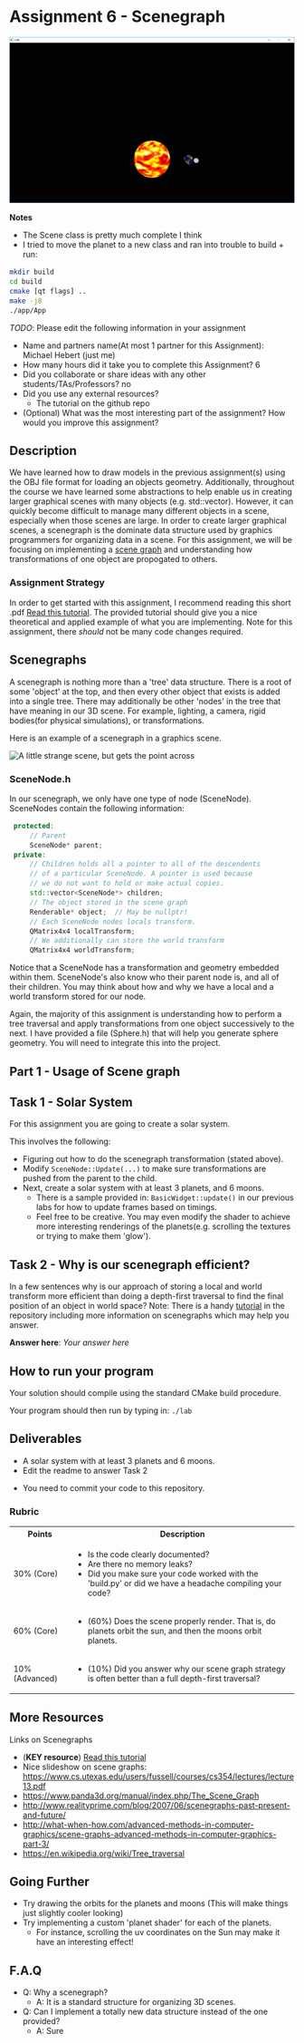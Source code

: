 # Assignment 6 - Scenegraph

![Alt text](./media/working.png "Working Solar System")

**Notes**

- The Scene class is pretty much complete I think
- I tried to move the planet to a new class and ran into trouble
to build + run:
```sh
mkdir build
cd build
cmake [qt flags] ..
make -j8
./app/App
```

*TODO*: Please edit the following information in your assignment

* Name and partners name(At most 1 partner for this Assignment): Michael Hebert (just me)
* How many hours did it take you to complete this Assignment? 6
* Did you collaborate or share ideas with any other students/TAs/Professors? no
* Did you use any external resources? 
  * The tutorial on the github repo
* (Optional) What was the most interesting part of the assignment? How would you improve this assignment?
  
## Description

We have learned how to draw models in the previous assignment(s) using
the OBJ file format for loading an objects geometry. Additionally,
throughout the course we have learned some abstractions to help enable
us in creating larger graphical scenes with many objects
(e.g. std::vector). However, it can quickly become difficult to manage
many different objects in a scene, especially when those scenes are
large. In order to create larger graphical scenes, a scenegraph is the
dominate data structure used by graphics programmers for organizing
data in a scene. For this assignment, we will be focusing on
implementing a [scene
graph](https://en.wikipedia.org/wiki/Scene_graph) and understanding
how transformations of one object are propogated to others.
  
### Assignment Strategy

In order to get started with this assignment, I recommend reading this
short .pdf [Read this tutorial](./media/SceneGraphs.pdf). The provided
tutorial should give you a nice theoretical and applied example of
what you are implementing. Note for this assignment, there *should*
not be many code changes required.
  
## Scenegraphs

A scenegraph is nothing more than a 'tree' data structure. There is a
root of some 'object' at the top, and then every other object that
exists is added into a single tree. There may additionally be other
'nodes' in the tree that have meaning in our 3D scene. For example,
lighting, a camera, rigid bodies(for physical simulations), or
transformations.

Here is an example of a scenegraph in a graphics scene.

<img src="./media/scenegraph.gif" width="400px" alt="A little strange scene, but gets the point across">

 ### SceneNode.h

In our scenegraph, we only have one type of node (SceneNode). SceneNodes contain the following information:

```cpp
 protected:
     // Parent
     SceneNode* parent;
 private:
     // Children holds all a pointer to all of the descendents
     // of a particular SceneNode. A pointer is used because
     // we do not want to hold or make actual copies.
     std::vector<SceneNode*> children;
     // The object stored in the scene graph
     Renderable* object;  // May be nullptr!
     // Each SceneNode nodes locals transform.
     QMatrix4x4 localTransform;
     // We additionally can store the world transform
     QMatrix4x4 worldTransform;
```

Notice that a SceneNode has a transformation and geometry embedded
within them. SceneNode's also know who their parent node is, and all
of their children. You may think about how and why we have a local and
a world transform stored for our node.
  
Again, the majority of this assignment is understanding how to perform
a tree traversal and apply transformations from one object
successively to the next.  I have provided a file (Sphere.h) that will
help you generate sphere geometry.  You will need to integrate this
into the project.

## Part 1 - Usage of Scene graph

## Task 1 - Solar System

For this assignment you are going to create a solar system.

This involves the following:
- Figuring out how to do the scenegraph transformation (stated above).
- Modify `SceneNode::Update(...)` to make sure transformations are pushed from the parent to the child.
- Next, create a solar system with at least 3 planets, and 6 moons.
	- There is a sample provided in: `BasicWidget::update()` in our previous labs for how to update frames based on timings.
	- Feel free to be creative. You may even modify the shader to achieve more interesting renderings of the planets(e.g. scrolling the textures or trying to make them 'glow').

## Task 2 - Why is our scenegraph efficient?

In a few sentences why is our approach of storing a local and world
transform more efficient than doing a depth-first traversal to find
the final position of an object in world space? Note: There is a handy
[tutorial](./media/SceneGraphs.pdf) in the repository including more
information on scenegraphs which may help you answer.
  
**Answer here**: *Your answer here*
  
## How to run your program

Your solution should compile using the standard CMake build procedure. 

Your program should then run by typing in: `./lab`  


## Deliverables

- A solar system with at least 3 planets and 6 moons.
- Edit the readme to answer Task 2

* You need to commit your code to this repository.

### Rubric

<table>
  <tbody>
    <tr>
      <th>Points</th>
      <th align="center">Description</th>
    </tr>
    <tr>
      <td>30% (Core)</td>
	    <td align="left"> <ul><li>Is the code clearly documented?</li> <li>Are there no memory leaks?</li> <li>Did you make sure your code worked with the 'build.py' or did we have a headache compiling your code?</li></ul></td>
    </tr>   
    <tr>
      <td>60% (Core)</td>
	    <td align="left"><ul><li>(60%) Does the scene properly render. That is, do planets orbit the sun, and then the moons orbit planets.</li></ul></td>
	</tr>
    <tr>
      <td>10% (Advanced)</td>
      <td align="left"><ul><li>(10%) Did you answer why our scene graph strategy is often better than a full depth-first traversal?</li></ul></td>
	</tr>	
  </tbody>
</table>


## More Resources

Links on Scenegraphs
* (**KEY resource**) [Read this tutorial](./media/SceneGraphs.pdf)
* Nice slideshow on scene graphs: https://www.cs.utexas.edu/users/fussell/courses/cs354/lectures/lecture13.pdf
* https://www.panda3d.org/manual/index.php/The_Scene_Graph
* http://www.realityprime.com/blog/2007/06/scenegraphs-past-present-and-future/
* http://what-when-how.com/advanced-methods-in-computer-graphics/scene-graphs-advanced-methods-in-computer-graphics-part-3/
* https://en.wikipedia.org/wiki/Tree_traversal

## Going Further

* Try drawing the orbits for the planets and moons (This will make things just slightly cooler looking)
* Try implementing a custom 'planet shader' for each of the planets.
	* For instance, scrolling the uv coordinates on the Sun may make it have an interesting effect!

## F.A.Q

* Q: Why a scenegraph?
	* A: It is a standard structure for organizing 3D scenes.
* Q: Can I implement a totally new data structure instead of the one provided?
	* A: Sure

